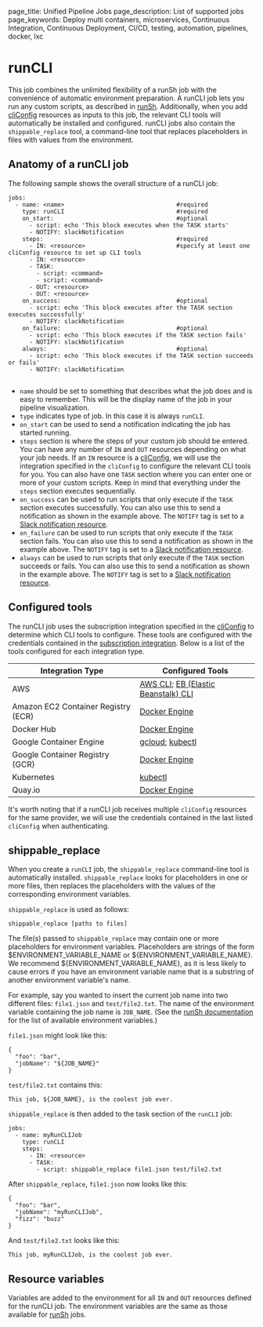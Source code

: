 page_title: Unified Pipeline Jobs
page_description: List of supported jobs
page_keywords: Deploy multi containers, microservices, Continuous Integration, Continuous Deployment, CI/CD, testing, automation, pipelines, docker, lxc


# runCLI
This job combines the unlimited flexibility of a runSh job with the convenience of automatic environment preparation. A runCLI job lets you run any custom scripts, as described in [runSh](./runSh/). Additionally, when you add [cliConfig](../resources/cliConfig/) resources as inputs to this job, the relevant CLI tools will automatically be installed and configured. runCLI jobs also contain the `shippable_replace` tool, a command-line tool that replaces placeholders in files with values from the environment.


## Anatomy of a runCLI job

The following sample shows the overall structure of a runCLI job:

```
jobs:
  - name: <name>                                #required
    type: runCLI                                #required
    on_start:                                   #optional
      - script: echo 'This block executes when the TASK starts'
      - NOTIFY: slackNotification
    steps:                                      #required
      - IN: <resource>                          #specify at least one cliConfig resource to set up CLI tools
      - IN: <resource>
      - TASK:
        - script: <command>
        - script: <command>
      - OUT: <resource>
      - OUT: <resource>
    on_success:                                 #optional
      - script: echo 'This block executes after the TASK section executes successfully'
      - NOTIFY: slackNotification
    on_failure:                                 #optional
      - script: echo 'This block executes if the TASK section fails'
      - NOTIFY: slackNotification
    always:                                     #optional
      - script: echo 'This block executes if the TASK section succeeds or fails'
      - NOTIFY: slackNotification


```

* `name` should be set to something that describes what the job does and is easy to remember. This will be the display name of the job in your pipeline visualization.
* `type` indicates type of job. In this case it is always `runCLI`.
* `on_start` can be used to send a notification indicating the job has started running.
* `steps` section is where the steps of your custom job should be entered. You can have any number of `IN` and `OUT` resources depending on what your job needs. If an `IN` resource is a [cliConfig](../resources/cliConfig/), we will use the integration specified in the `cliConfig` to configure the relevant CLI tools for you. You can also have one `TASK` section where you can enter one or more of your custom scripts. Keep in mind that everything under the `steps` section executes sequentially.
* `on_success` can be used to run scripts that only execute if the `TASK` section executes successfully. You can also use this to send a notification as shown in the example above. The `NOTIFY` tag is set to a [Slack notification resource](../resources/notification/).
* `on_failure` can be used to run scripts that only execute if the `TASK` section fails. You can also use this to send a notification as shown in the example above. The `NOTIFY` tag is set to a [Slack notification resource](../resources/notification/).
* `always` can be used to run scripts that only execute if the `TASK` section succeeds or fails. You can also use this to send a notification as shown in the example above. The `NOTIFY` tag is set to a [Slack notification resource](../resources/notification/).

## Configured tools
The runCLI job uses the subscription integration specified in the [cliConfig](../resources/cliConfig/) to determine which CLI tools to configure. These tools are configured with the credentials contained in the [subscription integration](../../navigatingUI/subscriptions/settings/#adding-integrations). Below is a list of the tools configured for each integration type.

| Integration Type                    | Configured Tools           |
| ------------------------------------|-------------|
| AWS                                 | [AWS CLI](https://aws.amazon.com/cli/); [EB (Elastic Beanstalk) CLI](http://docs.aws.amazon.com/elasticbeanstalk/latest/dg/eb-cli3.html) |
| Amazon EC2 Container Registry (ECR) | [Docker Engine](https://docs.docker.com/engine/reference/commandline/docker/) |
| Docker Hub                          | [Docker Engine](https://docs.docker.com/engine/reference/commandline/docker/) |
| Google Container Engine             | [gcloud](https://cloud.google.com/sdk/gcloud/); [kubectl](https://kubernetes.io/docs/user-guide/kubectl/) |
| Google Container Registry (GCR)     | [Docker Engine](https://docs.docker.com/engine/reference/commandline/docker/) |
| Kubernetes                          | [kubectl](https://kubernetes.io/docs/user-guide/kubectl/) |
| Quay.io                             | [Docker Engine](https://docs.docker.com/engine/reference/commandline/docker/) |

It's worth noting that if a runCLI job receives multiple `cliConfig` resources for the same provider, we will use the credentials contained in the last listed `cliConfig` when authenticating.

## shippable_replace
When you create a `runCLI` job, the `shippable_replace` command-line tool is automatically installed. `shippable_replace` looks for placeholders in one or more files, then replaces the placeholders with the values of the corresponding environment variables.

`shippable_replace` is used as follows:
```
shippable_replace [paths to files]
```

The file(s) passed to `shippable_replace` may contain one or more placeholders for environment variables. Placeholders are strings of the form $ENVIRONMENT_VARIABLE_NAME or ${ENVIRONMENT_VARIABLE_NAME}. We recommend ${ENVIRONMENT_VARIABLE_NAME}, as it is less likely to cause errors if you have an environment variable name that is a substring of another environment variable's name.

For example, say you wanted to insert the current job name into two different files: `file1.json` and `test/file2.txt`. The name of the environment variable containing the job name is `JOB_NAME`. (See the [runSh documentation](./runSh/) for the list of available environment variables.)

`file1.json` might look like this:
```
{
  "foo": "bar",
  "jobName": "${JOB_NAME}"
}
```
`test/file2.txt` contains this:
```
This job, ${JOB_NAME}, is the coolest job ever.
```
`shippable_replace` is then added to the task section of the `runCLI` job:
```
jobs:
  - name: myRunCLIJob
    type: runCLI
    steps:
      - IN: <resource>
      - TASK:
        - script: shippable_replace file1.json test/file2.txt
```

After `shippable_replace`, `file1.json` now looks like this:
```
{
  "foo": "bar",
  "jobName": "myRunCLIJob",
  "fizz": "buzz"
}
```
And `test/file2.txt` looks like this:
```
This job, myRunCLIJob, is the coolest job ever.
```

## Resource variables
Variables are added to the environment for all `IN` and `OUT` resources defined for the runCLI job. The environment variables are the same as those available for [runSh](./runSh/) jobs.

